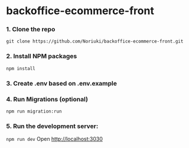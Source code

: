 # backoffice-ecommerce-front

### 1. Clone the repo
```git clone https://github.com/Noriuki/backoffice-ecommerce-front.git```

### 2. Install NPM packages
``` npm install ```

### 3. Create .env based on .env.example

### 4. Run Migrations (optional)
```npm run migration:run```

### 5. Run the development server:
```npm run dev```
Open [http://localhost:3030](http://localhost:3030)